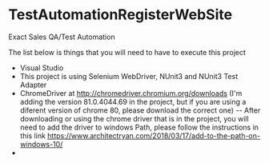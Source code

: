 # TestAutomationRegisterWebSite
Exact Sales QA/Test Automation

The list below is things that you will need to have to execute this project
- Visual Studio
- This project is using Selenium WebDriver, NUnit3 and NUnit3 Test Adapter
- ChromeDriver at http://chromedriver.chromium.org/downloads (I'm adding the version 81.0.4044.69 in the project, but if you are using a diferent version of chrome 80, please download the correct one)
-- After downloading or using the chrome driver that is in the project, you will need to add the driver to windows Path, please follow the instructions in this link https://www.architectryan.com/2018/03/17/add-to-the-path-on-windows-10/
- 
